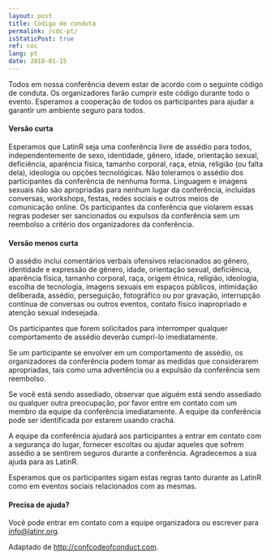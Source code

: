 ```yaml
---
layout: post
title: Código de conduta
permalink: /cdc-pt/
isStaticPost: true
ref: coc
lang: pt
date: 2018-01-15
---
```


Todos em nossa conferência devem estar de acordo com o seguinte código de conduta. Os organizadores farão cumprir este código durante todo o evento. Esperamos a cooperação de todos os participantes para ajudar a garantir um ambiente seguro para todos.

#### Versão curta

Esperamos que LatinR seja uma conferência livre de assédio para todos, independentemente de sexo, identidade, gênero, idade, orientação sexual, deficiência, aparência física, tamanho corporal, raça, etnia, religião (ou falta dela), ideologia ou opções tecnológicas. Não toleramos o assédio dos participantes da conferência de nenhuma forma. Linguagem e imagens sexuais não são apropriadas para nenhum lugar da conferência, incluídas conversas, workshops, festas, redes sociais e outros meios de comunicação online. Os participantes da conferência que violarem essas regras podeser ser sancionados ou expulsos da conferência sem um reembolso a critério dos organizadores da conferência.

#### Versão menos curta

O assédio inclui comentários verbais ofensivos relacionados ao gênero, identidade e expressão de gênero, idade, orientação sexual, deficiência, aparência física, tamanho corporal, raça, origem étnica, religião, ideologia, escolha de tecnologia, imagens sexuais em espaços públicos, intimidação deliberada, assédio, perseguição, fotográfico ou por gravação, interrupção contínua de conversas ou outros eventos, contato físico inapropriado e atenção sexual indesejada.

Os participantes que forem solicitados para interromper qualquer comportamento de assédio deverão cumprí-lo imediatamente.

Se um participante se envolver em um comportamento de assédio, os organizadores da conferência podem tomar as medidas que considerarem apropriadas, tais como uma advertência ou a expulsão da conferência sem reembolso.

Se você está sendo assediado, observar que alguém está sendo assediado ou qualquer outra preocupação, por favor entre em contato com um membro da equipe da conferência imediatamente. A equipe da conferência pode ser identificada por estarem usando crachá.

A equipe da conferência ajudará aos participantes a entrar em contato com a segurança do lugar, fornecer escoltas ou ajudar aqueles que sofrem assédio a se sentirem seguros durante a conferência. Agradecemos a sua ajuda para as LatinR.

Esperamos que os participantes sigam estas regras tanto durante as LatinR como em eventos sociais relacionados com as mesmas.

#### Precisa de ajuda?

Você pode entrar em contato com a equipe organizadora ou escrever para [info@latinr.org](mailto:info@latinr.org).

Adaptado de <http://confcodeofconduct.com>.
